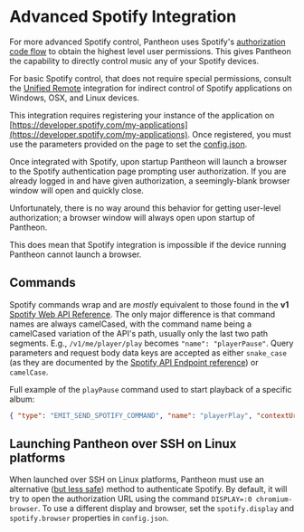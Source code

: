 # Advanced Spotify Integration

For more advanced Spotify control, Pantheon uses Spotify's [authorization code flow](https://developer.spotify.com/web-api/authorization-guide/#authorization_code_flow)
to obtain the highest level user permissions. This gives Pantheon the capability to directly control music any of your Spotify devices.

For basic Spotify control, that does not require special permissions,
consult the [Unified Remote](../docs/events.md) integration for indirect control of Spotify applications on Windows, OSX, and Linux devices.

This integration requires registering your instance of the application on [https://developer.spotify.com/my-applications](https://developer.spotify.com/my-applications). Once registered, you must use the parameters provided on the page to set
the [config.json](./README.md).

Once integrated with Spotify, upon startup Pantheon will launch a browser to the Spotify authentication page prompting user authorization. If you are already logged in and have given authorization, a seemingly-blank browser window will open and quickly close.

Unfortunately, there is no way around this behavior for getting user-level authorization; a browser window will always open upon startup of Pantheon.

This does mean that Spotify integration is impossible if the device running Pantheon cannot launch a browser.

## Commands

Spotify commands wrap and are *mostly* equivalent to those found in the **v1** [Spotify Web API Reference](https://developer.spotify.com/web-api/endpoint-reference/). The only major difference is that command names are always camelCased, with the command name being a camelCased variation of the API's path, usually only the last two path segments. E.g., `/v1/me/player/play` becomes `"name": "playerPause"`. Query parameters and request body data keys are accepted as either `snake_case` (as they are documented by the [Spotify API Endpoint reference](https://developer.spotify.com/web-api/endpoint-reference/)) or `camelCase`.

Full example of the `playPause` command used to start playback of a specific album:
```json
{ "type": "EMIT_SEND_SPOTIFY_COMMAND", "name": "playerPlay", "contextUri": "spotify:album:6VH2op0GKIl3WNTbZmmcmI" }
```

## Launching Pantheon over SSH on Linux platforms
When launched over SSH on Linux platforms, Pantheon must use an alternative
([but less safe](https://nodejs.org/api/child_process.html#child_process_child_process_exec_command_options_callback))
method to authenticate Spotify.
By default, it will try to open the authorization URL using the command `DISPLAY=:0 chromium-browser`.
To use a different display and browser, set the `spotify.display` and `spotify.browser` properties in `config.json`.

